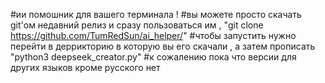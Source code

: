 #ии помошник для вашего терминала !
#вы можете просто скачать git'ом недавний релиз и сразу пользоваться им , "git clone https://github.com/TumRedSun/ai_helper/"
#чтобы запустить нужно перейти в деррикторию в которую вы его скачали , а затем прописать "python3 deepseek_creator.py"
#к сожалению пока что версии для других языков кроме русского нет 
